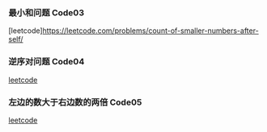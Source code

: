 ### 最小和问题 Code03
[leetcode]https://leetcode.com/problems/count-of-smaller-numbers-after-self/
### 逆序对问题 Code04
[leetcode](https://leetcode-cn.com/problems/shu-zu-zhong-de-ni-xu-dui-lcof/)
### 左边的数大于右边数的两倍 Code05
[leetcode](https://leetcode.com/problems/reverse-pairs/)
